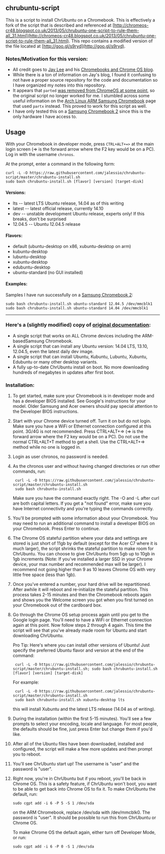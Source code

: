 ## chrubuntu-script

This is a script to install ChrUbuntu on a Chromebook. This is effectively a fork of the script that is described and referenced at [http://chromeos-cr48.blogspot.co.uk/2013/05/chrubuntu-one-script-to-rule-them-all_31.html](http://chromeos-cr48.blogspot.co.uk/2013/05/chrubuntu-one-script-to-rule-them-all_31.html). This repo contains a modified version of the file located at [http://goo.gl/s9ryd](http://goo.gl/s9ryd).

###  Notes/Motivation for this version:
* All credit goes to [Jay Lee](https://plus.google.com/+JayLee/posts) and his [Chromebooks and Chrome OS blog](http://chromeos-cr48.blogspot.co.uk/).
* While there is a ton of information on Jay's blog, I found it confusing to not have a proper source repository for the code and documentation so I have organized my notes into this repository.
* It appears that `parted` [was removed from ChromeOS at some point](https://github.com/omgmog/archarm-usb-hp-chromebook-11/issues/14), so the original script no longer worked for me. I stumbled across some useful information on the [Arch Linux ARM Samsung Chromebook](http://archlinuxarm.org/platforms/armv7/samsung/samsung-chromebook) page that used `partx` instead. This proved to work for this script as well.
* I have only tested this on a [Samsung Chromebook 2](http://www.chromium.org/chromium-os/developer-information-for-chrome-os-devices/samsung-chromebook-2) since this is the only hardware I have access to.

## Usage
With your Chromebook in developer mode, press `CTRL+ALT+=>` at the main login screen (=> is the forward arrow where the F2 key would be on a PC). Log in with the username `chronos`.

At the prompt, enter a command in the following form:

    curl -L -O https://raw.githubusercontent.com/jalessio/chrubuntu-script/master/chrubuntu-install.sh
    sudo bash chrubuntu-install.sh [flavor] [version] [target-disk]

#### Versions:
* lts -- latest LTS Ubuntu release, 14.04 as of this writing
* latest -- latest official release, currently 14.10
* dev -- unstable development Ubuntu release, experts only! If this breaks, don't be surprised
* 12.04.5 -- Ubuntu 12.04.5 release

#### Flavors:
* default  (ubuntu-desktop on x86, xubuntu-desktop on arm)
* kubuntu-desktop
* lubuntu-desktop
* xubuntu-desktop
* edubuntu-desktop
* ubuntu-standard (no GUI installed)

#### Examples:
Samples I have run successfully on a [Samsung Chromebook 2](http://www.chromium.org/chromium-os/developer-information-for-chrome-os-devices/samsung-chromebook-2):

    sudo bash chrubuntu-install.sh ubuntu-standard 12.04.5 /dev/mmcblk1
    sudo bash chrubuntu-install.sh ubuntu-standard 14.04 /dev/mmcblk1

---
### Here's a (slightly modified) copy of [original documentation]((http://chromeos-cr48.blogspot.co.uk/2013/05/chrubuntu-one-script-to-rule-them-all_31.html):):

* A single script that works on ALL Chrome devices including the ARM-basedSamsung Chromebook.
* A single script that can install any Ubuntu version: 14.04 LTS, 13.10, 12.04.5, even the latest daily dev image.
* A single script that can install Ubuntu, Kubuntu, Lubuntu, Xubuntu, Edubuntu or many other desktop variants.
* A fully up-to-date ChrUbuntu install on boot. No more downloading hundreds of megabytes in updates after first boot.

### Installation:
1. To get started, make sure your Chromebook is in developer mode and has a developer BIOS installed. See Google's instructions for your model. Older Samsung and Acer owners should pay special attention to the Developer BIOS instructions.

2. Start with your Chrome device turned off. Turn it on but do not login. Make sure you have a WiFi or Ethernet connection configured at this point. 3G/4G is not recommended. Press CTRL+ALT+=> (=> is the forward arrow where the F2 key would be on a PC). Do not use the normal CTRL+ALT+T method to get a shell. Use the CTRL+ALT+=> method while no one is logged in.

3. Login as user chronos, no password is needed.

4. As the chronos user and without having changed directories or run other commands, run:

        curl -L -O https://raw.githubusercontent.com/jalessio/chrubuntu-script/master/chrubuntu-install.sh
        sudo bash chrubuntu-install.sh

    Make sure you have the command exactly right. The -O and -L after curl are both capital letters. If you get a "not found" error, make sure you have Internet connectivity and you're typing the commands correctly.

5. You'll be prompted with some information about your Chromebook. You may need to run an additional command to install a developer BIOS on your Chromebook. Press Enter to continue.

6. The Chrome OS stateful partition where your data and settings are stored is just short of 11gb by default (except for the Acer C7 where it is much larger), the script shrinks the stateful partition to make room for ChrUbuntu. You can choose to give ChrUbuntu from 5gb up to 10gb in 1gb increments (Note: If you've installed a larger SSD in your Chrome device, your max number and recommended max will be larger). I recommend not going higher than 9 as 10 leaves Chrome OS with very little free space (less than 1gb).

7. Once you've entered a number, your hard drive will be repartitioned. After awhile it will reboot and re-initialize the stateful partition. This process takes 2-15 minutes and then the Chromebook reboots again and shows you the Welcome screen you got when you first turned on your Chromebook out of the cardboard box.

8. Go through the Chrome OS setup process again until you get to the Google login page. You'll need to have a WiFi or Ethernet connection again at this point. Now follow steps 2 through 4 again. This time the script will see that you've already made room for Ubuntu and start downloading ChrUbuntu.

    Pro Tip: Here's where you can install other versions of Ubuntu! Just specify the preferred Ubuntu flavor and version at the end of the   command:

        curl -L -O https://raw.githubusercontent.com/jalessio/chrubuntu-script/master/chrubuntu-install.sh; sudo bash chrubuntu-install.sh [flavor] [version] [target-disk]
    
    For example:

        curl -L -O https://raw.githubusercontent.com/jalessio/chrubuntu-script/master/chrubuntu-install.sh
        sudo bash chrubuntu-install.sh xubuntu-desktop lts

    this will install Xubuntu and the latest LTS release (14.04 as of writing).

9. During the installation (within the first 5-15 minutes). You'll see a few prompts to select your encoding, locale and language. For most people, the defaults should be fine, just press Enter but change them if you'd like.

10. After all of the Ubuntu files have been downloaded, installed and configured, the script will make a few more updates and then prompt you to reboot.

11. You'll see ChrUbuntu start up! The username is "user" and the password is "user".

12. Right now, you're in ChrUbuntu but if you reboot, you'll be back in Chrome OS. This is a safety feature, if ChrUbuntu won't boot, you want to be able to get back into Chrome OS to fix it. To make ChrUbuntu the default, run:

        sudo cgpt add -i 6 -P 5 -S 1 /dev/sda

    on the ARM Chromebook, replace /dev/sda with /dev/mmcblk0. The password is "user". It should be possible to run this from ChrUbuntu or Chrome OS.

    To make Chrome OS the default again, either turn off Developer Mode, or run:

        sudo cgpt add -i 6 -P 0 -S 1 /dev/sda
